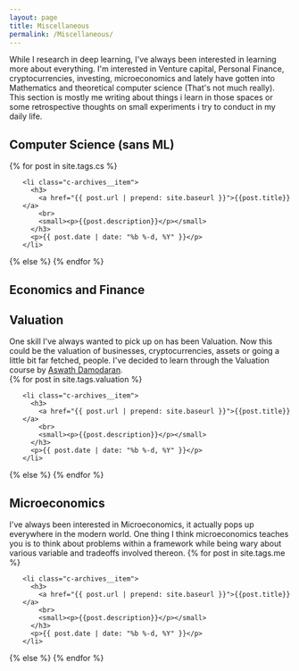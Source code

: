 ```yaml
---
layout: page
title: Miscellaneous 
permalink: /Miscellaneous/
---
```

While I research in deep learning, I've always been interested in learning more about everything. I'm interested in Venture capital, Personal Finance, cryptocurrencies, investing, microeconomics and lately have gotten into Mathematics and theoretical computer science (That's not much really). This section is mostly me writing about things i learn in those spaces or some retrospective thoughts on small experiments i try to conduct in my daily life.
<br class='brex'>

<!-- <h2>Mathematics</h2>
<section class="c-archives">
  <link rel="shortcut icon" href="">
  {% for post in site.tags.math  %}
  <ul class="c-archives__list">
    <li class="c-archives__item">
      <h3>
        <a href="{{ post.url | prepend: site.baseurl }}">{{post.title}}</a>
        <br>
        <small><p>{{post.description}}</p></small>
      </h3>
      <p>{{ post.date | date: "%b %-d, %Y" }}</p>
    </li>
  </ul>
  {% else %}
{% endfor %} 
-->

<h2>Computer Science (sans ML)</h2>
<section class="c-archives">
  <link rel="shortcut icon" href="">
  {% for post in site.tags.cs  %}
  <ul class="c-archives__list">

    <li class="c-archives__item">
      <h3>
        <a href="{{ post.url | prepend: site.baseurl }}">{{post.title}}</a>
        <br>
        <small><p>{{post.description}}</p></small>
      </h3>
      <p>{{ post.date | date: "%b %-d, %Y" }}</p>
    </li>

  </ul>
  {% else %}
{% endfor %}

<h1> Economics and Finance</h1>
<h2>Valuation</h2>
One skill I've always wanted to pick up on has been Valuation. Now this could be the valuation of businesses, cryptocurrencies, assets or going a little bit far fetched, people. I've decided to learn through the Valuation course by
<a href="http://people.stern.nyu.edu/adamodar/">Aswath Damodaran</a>. 


<section class="c-archives">
  <link rel="shortcut icon" href="">
  {% for post in site.tags.valuation  %}
  <ul class="c-archives__list">

    <li class="c-archives__item">
      <h3>
        <a href="{{ post.url | prepend: site.baseurl }}">{{post.title}}</a>
        <br>
        <small><p>{{post.description}}</p></small>
      </h3>
      <p>{{ post.date | date: "%b %-d, %Y" }}</p>
    </li>

  </ul>
  {% else %}
{% endfor %}

<h2>Microeconomics</h2>
I've always been interested in Microeconomics, it actually pops up everywhere in the modern world. One thing I think microeconomics teaches you is to think about problems within a framework while being wary about various variable and tradeoffs involved thereon.
 <!-- My first stop this year will be the course, MIT 14.01SC Principles of Microeconomics. One thing I aim to achieve by pursuing this course, is also observe how i learn and if MIT courses can be the first stop in Syllabus 2.0.
( Read <a href="https://danigrant.github.io/syllabus/">this</a> for more on syllabus 2.0, Thanks a lot to Dani Grant for the idea.) -->

  <link rel="shortcut icon" href="">
  {% for post in site.tags.me  %}
  <ul class="c-archives__list">

    <li class="c-archives__item">
      <h3>
        <a href="{{ post.url | prepend: site.baseurl }}">{{post.title}}</a>
        <br>
        <small><p>{{post.description}}</p></small>
      </h3>
      <p>{{ post.date | date: "%b %-d, %Y" }}</p>
    </li>

  </ul>
  {% else %}
{% endfor %}

</section>
